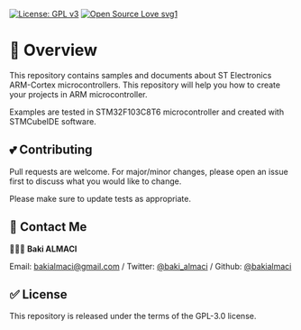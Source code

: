 [![License: GPL v3](https://img.shields.io/badge/License-GPLv3-blue.svg)](https://www.gnu.org/licenses/gpl-3.0) 
[![Open Source Love svg1](https://badges.frapsoft.com/os/v1/open-source.svg?v=103)](https://github.com/ellerbrock/open-source-badges/)


# 💊 Overview

This repository contains samples and documents about ST Electronics ARM-Cortex microcontrollers. This repository will help you how to create your projects in ARM microcontroller.

Examples are tested in STM32F103C8T6 microcontroller and created with STMCubeIDE software.

## 💕 Contributing
Pull requests are welcome. For major/minor changes, please open an issue first to discuss what you would like to change.

Please make sure to update tests as appropriate.

## 💌 Contact Me
👨🏻‍💻 **Baki ALMACI**

Email: [bakialmaci@gmail.com](mailto:bakialmaci@gmail.com) / 
Twitter: [@baki_almaci](https://twitter.com/baki_almaci) /
Github: [@bakialmaci](https://github.com/bakialmaci)

## ✅ License 
This repository is released under the terms of the GPL-3.0 license.
